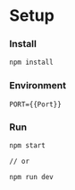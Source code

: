 # Setup

### Install

```bash
npm install
```

### Environment
```
PORT={{Port}}
```

### Run
```
npm start

// or

npm run dev
```

